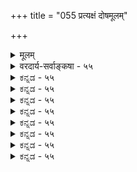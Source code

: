 +++
title = "055 प्रत्यक्षं दोषमूलम्"

+++
<details><summary>मूलम्</summary>

प्रत्यक्षं दोषमूलं श्रुतिरिह न तथा पौरुषेयत्वहानेस्तस्मात्सा बाधिकाऽस्येत्यसदखिलधियामन्ततो दोषसाम्यात् ।  
शास्त्रस्यापि ह्यविद्याप्रभृतिभिरुदयस्संमतस्त्वन्मतस्थैस्तस्यानाविद्यभावे न हि निखिलभिदापह्नवश्शक्यशङ्कः ॥ ५५ ॥
</details>

<details><summary>वरदार्य-सर्वाङ्कषा - ५५</summary>

जगद्विषयकप्रत्यक्षस्य अन्यथासिद्धेरदर्शनादित्युक्तं न समीचीनम्, तस्य दोषमूलत्वेनान्यथासिद्धेरित्याशङ्कय परिहरति - प्रत्यक्षमित्यादि । प्रत्यक्षम् **दोषमूलम्** = लोके सर्वप्रमाणमूर्धन्यमपि प्रत्यक्षात्मकं ज्ञानं दोषमूलं भवितुमर्हति लोके ज्वालैक्यस्थले तादृशप्रत्यक्षस्य दर्शनात् । **इह** = प्रकृते तु श्रुतिः न **तथा** = न दोषमूला, कस्यापि वैदिकस्यासंमतेः । तत्र कारणम् - **अपौरुषेयत्वहानेः** = श्रुतेरपौरुषेयत्वस्य हानिप्रसङ्गात्। वेदस्यापौरुषेयत्वं हि तस्य दोषदूरत्वरक्षणार्थं सर्ववैदिकैरङ्गीकृतम् । यदि श्रुतिरपि दोषमूला, तर्हि अपौरुषेयत्वसमर्थनकेशो व्यर्थः । पौरुषेयत्वहानेः इति पदच्छेदे, पौरुषेयत्वहानेः पौरुषेयत्वस्याप्रामाण्यशङ्काहेतोरभावात् न **तथा** = दोषमूला न, इत्यर्थः । **तस्मात्** = नित्यनिर्दोषत्वात् **सा** = श्रुतिः **अस्य** = प्रत्यक्षस्य बाधिका स्यात् । लोक एव प्रत्यक्षस्य प्रामाण्यं सापवादमिति प्रदर्शितम् । वैदिकानां तु वेद एव प्रमाणमूर्धन्यः । अतः श्रुत्यनुसारेणैव प्रत्यक्षं नेयम् । तर्हि 'आदित्यो यूपः' इत्यादावपि लक्षणा न स्यादिति चेत्, तद्वाक्यस्य लौकिकवस्तुविषयकत्वात्तत्र लोकानुरोधेनैव निर्णयः । परमात्मनस्त्वतीन्द्रियत्वात् न तत्रैन्द्रियिकं प्रत्यक्षं प्रमाणं भवितुमर्हति । अत एव किल शास्त्रैकसमधिगम्यत्वं परब्रह्मणस्सर्वैरपि वेदान्तिभिरुच्यते । शास्त्रं च जगद्ब्रह्मणोरभेदं वक्ति 'सर्वं खल्विदं ब्रह्म' इति । स चाभेद उपादानोपादेयभावकृतः । स च विवर्तोपादानत्व एव युज्येत, परिणाम्युपादानत्वे ब्रह्मणो विकारापत्तेः । अतश्च सिद्धं जगतो मिथ्यात्वमनिवार्यम् ॥ 

तदेतन्निराकरोति - इत्यसदिति । कुत इत्यत्र – अखिलधियामित्यादि । अखिलानामपि **धियाम्** =ज्ञानानाम् अन्ततः पर्यवसानतः **दोषसाम्यात्** = भेदवासनादिरूपाणां दोषाणां समानत्वात् । अविद्या, 

S 

201. 

481 

शास्त्रस्यापि ह्यविद्याप्रभृतिभिरुदयः संमतस्त्वन्मतस्यैः 



तस्यानाविद्यभावे न हि निखिलभिदापह्नवः शक्यशङ्कः ॥55॥ 

[ परत्वमात्रं न बाधकत्वप्रयोजकम् ] 

दोषोत्थत्वाविशेषे न हि भवति परं पूर्वबाधप्रगल्भं 

दोषज्ञानं तु मा भूदविदुषि पुरुषे; वस्तुतस्त्वन्यथा तत् । 



भेदवासना इत्यादिरूपाणां देषाणाम् प्रत्यक्षे वेदेऽपि तन्मते समानत्वादित्यर्थः । एतदेवोपपादयति- **शास्त्रस्यापि** = श्रुतेरपि **अविद्याप्रभृतिभिः** = अनुपदमुक्तैः अविद्याभिः दोषैः **उदयः** = आविर्भावः **त्वन्मतस्थैः** =ब्रह्मव्यतिरिक्तमिथ्यात्ववादिभिः संमतो **हि** = अङ्गीकृतः किल । एवं वेदस्याप्यविद्यामूलकत्वं समानमेव, ब्रह्मव्यतिरिक्तं सर्वमविद्याविलास इत्यङ्गीकारात् ॥ 

ननु अपौरुषेयत्वाद्वेदस्य उदयो वा लयो वा कथं युज्यते इति चेत्तत्राह - **तस्य** = वेदस्य **अनाविद्यभावे** = अविद्यया कल्पितत्वाभावे **निखिलभिदापह्नवः** = ब्रह्मव्यतिरिक्तस्य सर्वस्यापि मिथ्यात्वं न हि **शक्यशङ्कः** = शङ्कितुमपि न हि शक्यः । ब्रह्मव्यतिरिक्तस्य वेदस्याविद्याकल्पितत्वाभावे तस्य ब्रह्मवदेव सत्यत्वावश्यंभावेनाद्वैतहानिरित्यर्थः । तथा च सर्वेषामपि प्रमाणानां प्रामाण्यस्य समानत्वे, शास्त्रेण प्रत्यक्षस्य बाधोपपादनमभिमानमात्रमिति भावः ॥ 

अस्तु नाम वेदः प्रमाणमूर्धन्यः, प्रामाण्यं च तस्य प्रश्नानर्हमित्यादि । प्रत्यक्षं सर्वमपि दोषमूलत्वादप्रमाणं चेत्, वेदस्य शब्दरूपत्वात् प्रथमं तस्य श्रोत्रेण ग्रहणमावश्यकम् । अनन्तरं शक्तिग्रहणाय प्रत्यक्षाद्यपेक्षा चानिवार्या । यदि प्रत्यक्षं सर्वमपि अप्रमाणम्, तर्हि वैदिकशब्दविषयकं श्रोत्रेन्द्रियजन्यं प्रत्यक्षमपि तादृशमेवेति तस्मिन्नेवानाश्वासः स्यात् । अनन्तरं शब्दशक्तिग्रहणादिकमपि तादृशमेवेति न कुत्रापि विश्वासः स्यात् । अतः प्रत्यक्षं सर्वमप्यप्रमाणमिति वक्तुं न शक्यते । ननु न वयं प्रत्यक्षं सर्वथाऽप्रमाणमिति वदामः । व्यावहारिकं प्रामाण्यं तस्यास्त्येवेति चेत्, तर्हि तादृशप्रत्यक्षविषयस्य भेदस्यापि अस 

अस्तु सत्यत्वम् । अस्तु तदपि व्यावहारिकम् का हानिरिति चेत्, आदेहपातं सर्वमपि व्यावहारिकमेवेति तूष्णीं स्थीयतां तर्हि । देहपातानन्तरं किं भविष्यतीति जिज्ञासा सहजैव किल सर्वेषाम् । अतः पारमार्थिकमन्यदस्तीति बोधनीयमेवेति चेत्, तावन्मात्रेण मोक्षानङ्गीकारात् तदधिकृत्यापि विवादस्य सत्वाच्च तूष्णीमवस्थानमेव वरं मिथ्यावादापेक्षया ॥ ५५ ॥
</details>


<details><summary>ಕನ್ನಡ - ५५</summary>

प्रत्यक्ष सामान्यवू दोष मूलकवे आगुवुदरिन्द अदरिन्द विश्वक्कॆ सत्यत्व समर्थनीयवल्ल ऎम्ब वादवन्नु निराकरिसुत्तारॆ-प्रत्यक्षं दोष मूलं प्रत्यक्ष ज्ञान दोषदिन्द हुट्टुवुदु. द्विचन्द्र ज्ञानादिगळे दृष्टान्त. इह श्रुतिः पौरुषेयहानेः न तथा-ई विषयदल्लि वेद अपौरुषेयवाद कारण प्रत्यक्षदन्तॆ दोषमूलकवल्ल. तस्मात् सा अस्य बाधिका आद्दरिन्द आ श्रुति प्रत्यक्षवन्नु बाधिसुत्तदॆ 

इति, निखिलधियां अन्ततः दोषसामात् असत्-ऎम्बुदू, कॊनॆगॆ ऎल्ला ज्ञानगळिगू दोष समानवागिरुवुदरिन्द सरियल्ल. हेगॆन्दरॆ, शास्त्र स्यापि अविद्या प्रकृतिभिः उदयः तन्मतस्कृति सम्मतो हि 

शास्त्रक्कू सह अविद्यॆ मुन्तादवुगळिन्दले आविर्भाव निम्म कडॆय वरिगू सम्मतवष्टॆ! तस्य अनाविद्यभावे निखिलभिदापह्नवः न हि शक्यशङ्क 8 - आ शास्त्रक्कॆ अविद्यॆयन्नु मूलवागि ऒप्पदिद्दरॆ ब्रह्मभिन्न वॆल्लवन्नू निराकरिसुव सम्भववे बरुवुदिल्ल. 

234 

- 201- 

కా 

[निषेध श्रुतिगळिगॆ प्राबल्य निरास 

[श्लोक 56 

द्विचन्द्रादि प्रत्यक्षदल्लि बॆरळिन ऒत्तड मुन्ताद दोषगळु सर्व सिद्धवाद्दरिन्द अवु अप्रमाणवादरू, 'एकश्चन्द्र' मुन्ताद ज्ञानदल्लि अन्तह दोष कण्डु बरदे इद्दाग द्विचन्द्र ज्ञानवू चन्द्र ज्ञानवू ऎरडू समवागि अप्रमाणवॆन्दु हेळुवुदु युक्तवल्ल. भेदज्ञानवॆल्लवू अविद्यॆ मत्तु तन्मूलक भेदवासनाकल्पितवाद्दरिन्द ऎरडू अप्रमाण ऎन्दरॆ इदु श्रुतिगू सम. श्रुतियॊन्दन्नु मात्र सत्यवॆन्दु ऒप्पिदरॆ “ब्रह्म व्यतिरिक्तं सर्वं मिथ्या' ऎम्ब सिद्धाप्त विरोध बरुत्तदॆ. आद्द रिन्द शास्त्रदिन्द प्रत्यक्ष साभ साध्यविल्ल । RSS 
</details>


<details><summary>ಕನ್ನಡ - ५५</summary>

प्रत्यक्ष सामान्यवू दोष मूलकवे आगुवुदरिन्द अदरिन्द विश्वक्कॆ सत्यत्व समर्थनीयवल्ल ऎम्ब वादवन्नु निराकरिसुत्तारॆ-प्रत्यक्षं दोष मूलं प्रत्यक्ष ज्ञान दोषदिन्द हुट्टुवुदु. द्विचन्द्र ज्ञानादिगळे दृष्टान्त. इह श्रुतिः पौरुषेयहानेः न तथा-ई विषयदल्लि वेद अपौरुषेयवाद कारण प्रत्यक्षदन्तॆ दोषमूलकवल्ल. तस्मात् सा अस्य बाधिका आद्दरिन्द आ श्रुति प्रत्यक्षवन्नु बाधिसुत्तदॆ 

इति, निखिलधियां अन्ततः दोषसामात् असत्-ऎम्बुदू, कॊनॆगॆ ऎल्ला ज्ञानगळिगू दोष समानवागिरुवुदरिन्द सरियल्ल. हेगॆन्दरॆ, शास्त्र स्यापि अविद्या प्रकृतिभिः उदयः तन्मतस्कृति सम्मतो हि 

शास्त्रक्कू सह अविद्यॆ मुन्तादवुगळिन्दले आविर्भाव निम्म कडॆय वरिगू सम्मतवष्टॆ! तस्य अनाविद्यभावे निखिलभिदापह्नवः न हि शक्यशङ्क 8 - आ शास्त्रक्कॆ अविद्यॆयन्नु मूलवागि ऒप्पदिद्दरॆ ब्रह्मभिन्न वॆल्लवन्नू निराकरिसुव सम्भववे बरुवुदिल्ल. 

234 

- 201- 

కా 

[निषेध श्रुतिगळिगॆ प्राबल्य निरास 

[श्लोक 56 

द्विचन्द्रादि प्रत्यक्षदल्लि बॆरळिन ऒत्तड मुन्ताद दोषगळु सर्व सिद्धवाद्दरिन्द अवु अप्रमाणवादरू, 'एकश्चन्द्र' मुन्ताद ज्ञानदल्लि अन्तह दोष कण्डु बरदे इद्दाग द्विचन्द्र ज्ञानवू चन्द्र ज्ञानवू ऎरडू समवागि अप्रमाणवॆन्दु हेळुवुदु युक्तवल्ल. भेदज्ञानवॆल्लवू अविद्यॆ मत्तु तन्मूलक भेदवासनाकल्पितवाद्दरिन्द ऎरडू अप्रमाण ऎन्दरॆ इदु श्रुतिगू सम. श्रुतियॊन्दन्नु मात्र सत्यवॆन्दु ऒप्पिदरॆ “ब्रह्म व्यतिरिक्तं सर्वं मिथ्या' ऎम्ब सिद्धाप्त विरोध बरुत्तदॆ. आद्द रिन्द शास्त्रदिन्द प्रत्यक्ष साभ साध्यविल्ल । RSS 
</details>



<details><summary>ಕನ್ನಡ - ५५</summary>

प्रत्यक्ष सामान्यवू दोष मूलकवे आगुवुदरिन्द अदरिन्द विश्वक्कॆ सत्यत्व समर्थनीयवल्ल ऎम्ब वादवन्नु निराकरिसुत्तारॆ-प्रत्यक्षं दोष मूलं प्रत्यक्ष ज्ञान दोषदिन्द हुट्टुवुदु. द्विचन्द्र ज्ञानादिगळे दृष्टान्त. इह श्रुतिः पौरुषेयहानेः न तथा-ई विषयदल्लि वेद अपौरुषेयवाद कारण प्रत्यक्षदन्तॆ दोषमूलकवल्ल. तस्मात् सा अस्य बाधिका आद्दरिन्द आ श्रुति प्रत्यक्षवन्नु बाधिसुत्तदॆ 

इति, निखिलधियां अन्ततः दोषसामात् असत्-ऎम्बुदू, कॊनॆगॆ ऎल्ला ज्ञानगळिगू दोष समानवागिरुवुदरिन्द सरियल्ल. हेगॆन्दरॆ, शास्त्र स्यापि अविद्या प्रकृतिभिः उदयः तन्मतस्कृति सम्मतो हि 

शास्त्रक्कू सह अविद्यॆ मुन्तादवुगळिन्दले आविर्भाव निम्म कडॆय वरिगू सम्मतवष्टॆ! तस्य अनाविद्यभावे निखिलभिदापह्नवः न हि शक्यशङ्क 8 - आ शास्त्रक्कॆ अविद्यॆयन्नु मूलवागि ऒप्पदिद्दरॆ ब्रह्मभिन्न वॆल्लवन्नू निराकरिसुव सम्भववे बरुवुदिल्ल. 

234 

- 201- 

కా 

[निषेध श्रुतिगळिगॆ प्राबल्य निरास 

[श्लोक 56 

द्विचन्द्रादि प्रत्यक्षदल्लि बॆरळिन ऒत्तड मुन्ताद दोषगळु सर्व सिद्धवाद्दरिन्द अवु अप्रमाणवादरू, 'एकश्चन्द्र' मुन्ताद ज्ञानदल्लि अन्तह दोष कण्डु बरदे इद्दाग द्विचन्द्र ज्ञानवू चन्द्र ज्ञानवू ऎरडू समवागि अप्रमाणवॆन्दु हेळुवुदु युक्तवल्ल. भेदज्ञानवॆल्लवू अविद्यॆ मत्तु तन्मूलक भेदवासनाकल्पितवाद्दरिन्द ऎरडू अप्रमाण ऎन्दरॆ इदु श्रुतिगू सम. श्रुतियॊन्दन्नु मात्र सत्यवॆन्दु ऒप्पिदरॆ “ब्रह्म व्यतिरिक्तं सर्वं मिथ्या' ऎम्ब सिद्धाप्त विरोध बरुत्तदॆ. आद्द रिन्द शास्त्रदिन्द प्रत्यक्ष साभ साध्यविल्ल । RSS 
</details>


<details><summary>ಕನ್ನಡ - ५५</summary>

प्रत्यक्ष सामान्यवू दोष मूलकवे आगुवुदरिन्द अदरिन्द विश्वक्कॆ सत्यत्व समर्थनीयवल्ल ऎम्ब वादवन्नु निराकरिसुत्तारॆ-प्रत्यक्षं दोष मूलं प्रत्यक्ष ज्ञान दोषदिन्द हुट्टुवुदु. द्विचन्द्र ज्ञानादिगळे दृष्टान्त. इह श्रुतिः पौरुषेयहानेः न तथा-ई विषयदल्लि वेद अपौरुषेयवाद कारण प्रत्यक्षदन्तॆ दोषमूलकवल्ल. तस्मात् सा अस्य बाधिका आद्दरिन्द आ श्रुति प्रत्यक्षवन्नु बाधिसुत्तदॆ 

इति, निखिलधियां अन्ततः दोषसामात् असत्-ऎम्बुदू, कॊनॆगॆ ऎल्ला ज्ञानगळिगू दोष समानवागिरुवुदरिन्द सरियल्ल. हेगॆन्दरॆ, शास्त्र स्यापि अविद्या प्रकृतिभिः उदयः तन्मतस्कृति सम्मतो हि 

शास्त्रक्कू सह अविद्यॆ मुन्तादवुगळिन्दले आविर्भाव निम्म कडॆय वरिगू सम्मतवष्टॆ! तस्य अनाविद्यभावे निखिलभिदापह्नवः न हि शक्यशङ्क 8 - आ शास्त्रक्कॆ अविद्यॆयन्नु मूलवागि ऒप्पदिद्दरॆ ब्रह्मभिन्न वॆल्लवन्नू निराकरिसुव सम्भववे बरुवुदिल्ल. 

234 

- 201- 

కా 

[निषेध श्रुतिगळिगॆ प्राबल्य निरास 

[श्लोक 56 

द्विचन्द्रादि प्रत्यक्षदल्लि बॆरळिन ऒत्तड मुन्ताद दोषगळु सर्व सिद्धवाद्दरिन्द अवु अप्रमाणवादरू, 'एकश्चन्द्र' मुन्ताद ज्ञानदल्लि अन्तह दोष कण्डु बरदे इद्दाग द्विचन्द्र ज्ञानवू चन्द्र ज्ञानवू ऎरडू समवागि अप्रमाणवॆन्दु हेळुवुदु युक्तवल्ल. भेदज्ञानवॆल्लवू अविद्यॆ मत्तु तन्मूलक भेदवासनाकल्पितवाद्दरिन्द ऎरडू अप्रमाण ऎन्दरॆ इदु श्रुतिगू सम. श्रुतियॊन्दन्नु मात्र सत्यवॆन्दु ऒप्पिदरॆ “ब्रह्म व्यतिरिक्तं सर्वं मिथ्या' ऎम्ब सिद्धाप्त विरोध बरुत्तदॆ. आद्द रिन्द शास्त्रदिन्द प्रत्यक्ष साभ साध्यविल्ल । RSS 
</details>



<details><summary>ಕನ್ನಡ - ५५</summary>

प्रत्यक्ष सामान्यवू दोष मूलकवे आगुवुदरिन्द अदरिन्द विश्वक्कॆ सत्यत्व समर्थनीयवल्ल ऎम्ब वादवन्नु निराकरिसुत्तारॆ-प्रत्यक्षं दोष मूलं प्रत्यक्ष ज्ञान दोषदिन्द हुट्टुवुदु. द्विचन्द्र ज्ञानादिगळे दृष्टान्त. इह श्रुतिः पौरुषेयहानेः न तथा-ई विषयदल्लि वेद अपौरुषेयवाद कारण प्रत्यक्षदन्तॆ दोषमूलकवल्ल. तस्मात् सा अस्य बाधिका आद्दरिन्द आ श्रुति प्रत्यक्षवन्नु बाधिसुत्तदॆ 

इति, निखिलधियां अन्ततः दोषसामात् असत्-ऎम्बुदू, कॊनॆगॆ ऎल्ला ज्ञानगळिगू दोष समानवागिरुवुदरिन्द सरियल्ल. हेगॆन्दरॆ, शास्त्र स्यापि अविद्या प्रकृतिभिः उदयः तन्मतस्कृति सम्मतो हि 

शास्त्रक्कू सह अविद्यॆ मुन्तादवुगळिन्दले आविर्भाव निम्म कडॆय वरिगू सम्मतवष्टॆ! तस्य अनाविद्यभावे निखिलभिदापह्नवः न हि शक्यशङ्क 8 - आ शास्त्रक्कॆ अविद्यॆयन्नु मूलवागि ऒप्पदिद्दरॆ ब्रह्मभिन्न वॆल्लवन्नू निराकरिसुव सम्भववे बरुवुदिल्ल. 

234 

- 201- 

కా 

[निषेध श्रुतिगळिगॆ प्राबल्य निरास 

[श्लोक 56 

द्विचन्द्रादि प्रत्यक्षदल्लि बॆरळिन ऒत्तड मुन्ताद दोषगळु सर्व सिद्धवाद्दरिन्द अवु अप्रमाणवादरू, 'एकश्चन्द्र' मुन्ताद ज्ञानदल्लि अन्तह दोष कण्डु बरदे इद्दाग द्विचन्द्र ज्ञानवू चन्द्र ज्ञानवू ऎरडू समवागि अप्रमाणवॆन्दु हेळुवुदु युक्तवल्ल. भेदज्ञानवॆल्लवू अविद्यॆ मत्तु तन्मूलक भेदवासनाकल्पितवाद्दरिन्द ऎरडू अप्रमाण ऎन्दरॆ इदु श्रुतिगू सम. श्रुतियॊन्दन्नु मात्र सत्यवॆन्दु ऒप्पिदरॆ “ब्रह्म व्यतिरिक्तं सर्वं मिथ्या' ऎम्ब सिद्धाप्त विरोध बरुत्तदॆ. आद्द रिन्द शास्त्रदिन्द प्रत्यक्ष साभ साध्यविल्ल । RSS 
</details>


<details><summary>ಕನ್ನಡ - ५५</summary>

प्रत्यक्ष सामान्यवू दोष मूलकवे आगुवुदरिन्द अदरिन्द विश्वक्कॆ सत्यत्व समर्थनीयवल्ल ऎम्ब वादवन्नु निराकरिसुत्तारॆ-प्रत्यक्षं दोष मूलं प्रत्यक्ष ज्ञान दोषदिन्द हुट्टुवुदु. द्विचन्द्र ज्ञानादिगळे दृष्टान्त. इह श्रुतिः पौरुषेयहानेः न तथा-ई विषयदल्लि वेद अपौरुषेयवाद कारण प्रत्यक्षदन्तॆ दोषमूलकवल्ल. तस्मात् सा अस्य बाधिका आद्दरिन्द आ श्रुति प्रत्यक्षवन्नु बाधिसुत्तदॆ 

इति, निखिलधियां अन्ततः दोषसामात् असत्-ऎम्बुदू, कॊनॆगॆ ऎल्ला ज्ञानगळिगू दोष समानवागिरुवुदरिन्द सरियल्ल. हेगॆन्दरॆ, शास्त्र स्यापि अविद्या प्रकृतिभिः उदयः तन्मतस्कृति सम्मतो हि 

शास्त्रक्कू सह अविद्यॆ मुन्तादवुगळिन्दले आविर्भाव निम्म कडॆय वरिगू सम्मतवष्टॆ! तस्य अनाविद्यभावे निखिलभिदापह्नवः न हि शक्यशङ्क 8 - आ शास्त्रक्कॆ अविद्यॆयन्नु मूलवागि ऒप्पदिद्दरॆ ब्रह्मभिन्न वॆल्लवन्नू निराकरिसुव सम्भववे बरुवुदिल्ल. 

234 

- 201- 

కా 

[निषेध श्रुतिगळिगॆ प्राबल्य निरास 

[श्लोक 56 

द्विचन्द्रादि प्रत्यक्षदल्लि बॆरळिन ऒत्तड मुन्ताद दोषगळु सर्व सिद्धवाद्दरिन्द अवु अप्रमाणवादरू, 'एकश्चन्द्र' मुन्ताद ज्ञानदल्लि अन्तह दोष कण्डु बरदे इद्दाग द्विचन्द्र ज्ञानवू चन्द्र ज्ञानवू ऎरडू समवागि अप्रमाणवॆन्दु हेळुवुदु युक्तवल्ल. भेदज्ञानवॆल्लवू अविद्यॆ मत्तु तन्मूलक भेदवासनाकल्पितवाद्दरिन्द ऎरडू अप्रमाण ऎन्दरॆ इदु श्रुतिगू सम. श्रुतियॊन्दन्नु मात्र सत्यवॆन्दु ऒप्पिदरॆ “ब्रह्म व्यतिरिक्तं सर्वं मिथ्या' ऎम्ब सिद्धाप्त विरोध बरुत्तदॆ. आद्द रिन्द शास्त्रदिन्द प्रत्यक्ष साभ साध्यविल्ल । RSS 
</details>



<details><summary>ಕನ್ನಡ - ५५</summary>

प्रत्यक्ष सामान्यवू दोष मूलकवे आगुवुदरिन्द अदरिन्द विश्वक्कॆ सत्यत्व समर्थनीयवल्ल ऎम्ब वादवन्नु निराकरिसुत्तारॆ-प्रत्यक्षं दोष मूलं प्रत्यक्ष ज्ञान दोषदिन्द हुट्टुवुदु. द्विचन्द्र ज्ञानादिगळे दृष्टान्त. इह श्रुतिः पौरुषेयहानेः न तथा-ई विषयदल्लि वेद अपौरुषेयवाद कारण प्रत्यक्षदन्तॆ दोषमूलकवल्ल. तस्मात् सा अस्य बाधिका आद्दरिन्द आ श्रुति प्रत्यक्षवन्नु बाधिसुत्तदॆ 

इति, निखिलधियां अन्ततः दोषसामात् असत्-ऎम्बुदू, कॊनॆगॆ ऎल्ला ज्ञानगळिगू दोष समानवागिरुवुदरिन्द सरियल्ल. हेगॆन्दरॆ, शास्त्र स्यापि अविद्या प्रकृतिभिः उदयः तन्मतस्कृति सम्मतो हि 

शास्त्रक्कू सह अविद्यॆ मुन्तादवुगळिन्दले आविर्भाव निम्म कडॆय वरिगू सम्मतवष्टॆ! तस्य अनाविद्यभावे निखिलभिदापह्नवः न हि शक्यशङ्क 8 - आ शास्त्रक्कॆ अविद्यॆयन्नु मूलवागि ऒप्पदिद्दरॆ ब्रह्मभिन्न वॆल्लवन्नू निराकरिसुव सम्भववे बरुवुदिल्ल. 

234 

- 201- 

కా 

[निषेध श्रुतिगळिगॆ प्राबल्य निरास 

[श्लोक 56 

द्विचन्द्रादि प्रत्यक्षदल्लि बॆरळिन ऒत्तड मुन्ताद दोषगळु सर्व सिद्धवाद्दरिन्द अवु अप्रमाणवादरू, 'एकश्चन्द्र' मुन्ताद ज्ञानदल्लि अन्तह दोष कण्डु बरदे इद्दाग द्विचन्द्र ज्ञानवू चन्द्र ज्ञानवू ऎरडू समवागि अप्रमाणवॆन्दु हेळुवुदु युक्तवल्ल. भेदज्ञानवॆल्लवू अविद्यॆ मत्तु तन्मूलक भेदवासनाकल्पितवाद्दरिन्द ऎरडू अप्रमाण ऎन्दरॆ इदु श्रुतिगू सम. श्रुतियॊन्दन्नु मात्र सत्यवॆन्दु ऒप्पिदरॆ “ब्रह्म व्यतिरिक्तं सर्वं मिथ्या' ऎम्ब सिद्धाप्त विरोध बरुत्तदॆ. आद्द रिन्द शास्त्रदिन्द प्रत्यक्ष साभ साध्यविल्ल । RSS 
</details>


<details><summary>ಕನ್ನಡ - ५५</summary>

प्रत्यक्ष सामान्यवू दोष मूलकवे आगुवुदरिन्द अदरिन्द विश्वक्कॆ सत्यत्व समर्थनीयवल्ल ऎम्ब वादवन्नु निराकरिसुत्तारॆ-प्रत्यक्षं दोष मूलं प्रत्यक्ष ज्ञान दोषदिन्द हुट्टुवुदु. द्विचन्द्र ज्ञानादिगळे दृष्टान्त. इह श्रुतिः पौरुषेयहानेः न तथा-ई विषयदल्लि वेद अपौरुषेयवाद कारण प्रत्यक्षदन्तॆ दोषमूलकवल्ल. तस्मात् सा अस्य बाधिका आद्दरिन्द आ श्रुति प्रत्यक्षवन्नु बाधिसुत्तदॆ 

इति, निखिलधियां अन्ततः दोषसामात् असत्-ऎम्बुदू, कॊनॆगॆ ऎल्ला ज्ञानगळिगू दोष समानवागिरुवुदरिन्द सरियल्ल. हेगॆन्दरॆ, शास्त्र स्यापि अविद्या प्रकृतिभिः उदयः तन्मतस्कृति सम्मतो हि 

शास्त्रक्कू सह अविद्यॆ मुन्तादवुगळिन्दले आविर्भाव निम्म कडॆय वरिगू सम्मतवष्टॆ! तस्य अनाविद्यभावे निखिलभिदापह्नवः न हि शक्यशङ्क 8 - आ शास्त्रक्कॆ अविद्यॆयन्नु मूलवागि ऒप्पदिद्दरॆ ब्रह्मभिन्न वॆल्लवन्नू निराकरिसुव सम्भववे बरुवुदिल्ल. 

234 

- 201- 

కా 

[निषेध श्रुतिगळिगॆ प्राबल्य निरास 

[श्लोक 56 

द्विचन्द्रादि प्रत्यक्षदल्लि बॆरळिन ऒत्तड मुन्ताद दोषगळु सर्व सिद्धवाद्दरिन्द अवु अप्रमाणवादरू, 'एकश्चन्द्र' मुन्ताद ज्ञानदल्लि अन्तह दोष कण्डु बरदे इद्दाग द्विचन्द्र ज्ञानवू चन्द्र ज्ञानवू ऎरडू समवागि अप्रमाणवॆन्दु हेळुवुदु युक्तवल्ल. भेदज्ञानवॆल्लवू अविद्यॆ मत्तु तन्मूलक भेदवासनाकल्पितवाद्दरिन्द ऎरडू अप्रमाण ऎन्दरॆ इदु श्रुतिगू सम. श्रुतियॊन्दन्नु मात्र सत्यवॆन्दु ऒप्पिदरॆ “ब्रह्म व्यतिरिक्तं सर्वं मिथ्या' ऎम्ब सिद्धाप्त विरोध बरुत्तदॆ. आद्द रिन्द शास्त्रदिन्द प्रत्यक्ष साभ साध्यविल्ल । RSS 
</details>

